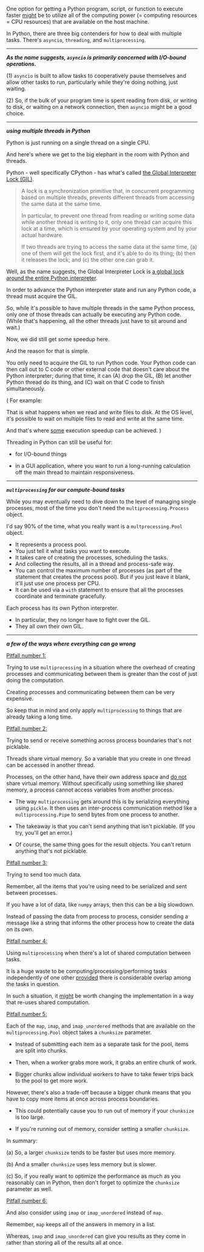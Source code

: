 One option for getting a Python program, script, or function to execute faster
<u>might</u> be to utilize all of the computing power (= computing resources = CPU resources)
that are available on the host machine.

In Python, there are three big contenders for how to deal with multiple tasks.
There's `asyncio`, `threading`, and `multiprocessing`.

---

<b>_As the name suggests, `asyncio` is primarily concerned with I/O-bound operations._</b>

(1) `asyncio` is built
    to allow tasks to cooperatively pause themselves
    and allow other tasks to run,
    particularly while they're doing nothing, just waiting.

(2) So, if the bulk of your program time is spent
    reading from disk,
    or writing to disk,
    or waiting on a network connection,
    then `asyncio` might be a good choice.

---

<b>_using multiple threads in Python_</b>

Python is just running on a single thread on a single CPU.

And here's where we get to the big elephant in the room with Python and threads.

Python - well specifically CPython - has what's called <u>the Global Interpreter Lock (GIL)</u>.

> A lock is a synchronization primitive that,
> in concurrent programming based on multiple threads,
> prevents different threads from accessing the same data at the same time.
>
> In particular, to prevent one thread from reading or writing some data
> while another thread is writing to it,
> only one thread can acquire this lock at a time,
> which is ensured by your operating system and by your actual hardware.
>
> If two threads are trying to access the same data at the same time,
> (a) one of them will get the lock first, and it's able to do its thing;
> (b) then it releases the lock;
> and (c) the other one can grab it.

Well, as the name suggests,
the Global Interpreter Lock is
<u>a global lock around the entire Python interpreter</u>.

In order to advance the Python interpreter state and run any Python code,
a thread must acquire the GIL.

So, while it's possible to have multiple threads in the same Python process,
only one of those threads can actually be executing any Python code. (While that's happening, all the other threads just have to sit around and wait.)

Now, we did still get some speedup here.

And the reason for that is simple.

You only need to acquire the GIL to run Python code.
Your Python code can then call out
to C code or other external code that
doesn't care about the Python interpreter;
during that time, it can
(A) drop the GIL,
(B) let another Python thread do its thing,
and (C) wait on that C code to finish simultaneously.

(
For example:

That is what happens when we read and write files to disk.
At the OS level,
it's possible to wait on multiple files to read and write at the same time.

And that's where <u>some</u> execution speedup can be achieved.
)

Threading in Python can still be useful for:

- for I/O-bound things

- in a GUI application, where you want to run a long-running calculation off the main thread to maintain responsiveness.

---

<b>_`multiprocessing` for our compute-bound tasks_</b>

While you may eventually need to dive down to the level of managing single processes,
most of the time you don't need the `multiprocessing.Process` object.

I'd say 90% of the time, what you really want is a `multprocessing.Pool` object.
- It represents a process pool.
- You just tell it what tasks you want to execute.
- It takes care of creating the processes, scheduling the tasks.
- And collecting the results, all in a thread and process-safe way.
- You can control the maximum number of processes (as part of the statement that creates the process pool). But if you just leave it blank, it'll just use one process per CPU.
- It can be used via a `with` statement to ensure that all the processes coordinate and terminate gracefully.

Each process has its own Python interpreter.
- In particular, they no longer have to fight over the GIL.
- They all own their own GIL.

---


<b>_a few of the ways where everything can go wrong_</b>



<u>Pitfall number 1:</u>

Trying to use `multiprocessing` in a situation where
the overhead of creating processes and communicating between them
is greater than
the cost of just doing the computation.

Creating processes and communicating between them can be very expensive.

So keep that in mind
and
only apply `multiprocessing` to things that are already taking a long time.



<u>Pitfall number 2:</u>

Trying to send or receive something across process boundaries that's not picklable.

Threads share virtual memory. So a variable that you create in one thread can be accessed in another thread.

Processes, on the other hand, have their own address space and <u>do not</u> share virtual memory. Without specifically using something like shared memory, a process cannot access variables from another process.

- The way `multiprocessing` gets around this is by serializing everything using `pickle`. It then uses an inter-process communication method like a `multiprocessing.Pipe` to send bytes from one process to another.

- The takeaway is that you can't send anything that isn't picklable. (If you try, you'll get an error.)

- Of course, the same thing goes for the result objects. You can't return anything that's not picklable.


<u>Pitfall number 3:</u>

Trying to send too much data.

Remember, all the items that you're using need to be serialized and sent between processes.

If you have a lot of data, like `numpy` arrays,
then this can be a big slowdown.

Instead of passing the data from process to process,
consider sending a message like a string
that informs the other process how to create the data on its own.



<u>Pitfall number 4:</u>

Using `multiprocessing` when there's a lot of shared computation between tasks.

It is a huge waste to be computing/processing/performing tasks independently of one other
<u>provided</u> there is considerable overlap among the tasks in question.

In such a situation, it <u>might</u> be worth changing the implementation in a way that re-uses shared computation.



<u>Pitfall number 5:</u>

Each of the `map`, `imap`, and `imap_unordered` methods
that are available on the `multiprocessing.Pool` object
takes a `chunksize` parameter.

- Instead of submitting each item as a separate task for the pool, items are split into chunks.

- Then, when a worker grabs more work, it grabs an entire chunk of work.

- Bigger chunks allow individual workers to have to take fewer trips back to the pool to get more work.

However, there's also a trade-off because a bigger chunk means that you have to copy more items at once across process boundaries.

- This could potentially cause you to run out of memory if your `chunksize` is too large.

- If you're running out of memory, consider setting a smaller `chunksize`.

In summary:

(a)
So, a larger `chunksize` tends to be faster but uses more memory.

(b)
And a smaller `chunksize` uses less memory but is slower.

(c)
So, if you really want to optimize the performance as much as you reasonably can in Python,
then don't forget to optimize the `chunksize` parameter as well.



<u>Pitfall number 6:</u>

And also consider using `imap` or `imap_unordered` instead of `map`.

Remember, `map` keeps all of the answers in memory in a list.

Whereas, `imap` and `imap_unordered` can give you results as they come in rather than storing all of the results all at once.
